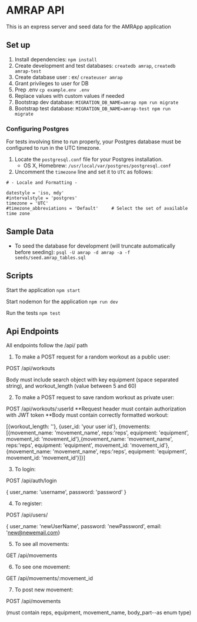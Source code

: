 # AMRAP API

This is an express server and seed data for the AMRApp application

## Set up

1. Install dependencies: `npm install`
2. Create development and test databases: `createdb amrap`, `createdb amrap-test`
3. Create database user : ex/ `createuser amrap`
4. Grant privileges to user for DB
5. Prep .env `cp example.env .env`
6. Replace values with custom values if needed
7. Bootstrap dev database: `MIGRATION_DB_NAME=amrap npm run migrate`
8. Bootstrap test database: `MIGRATION_DB_NAME=amrap-test npm run migrate`

### Configuring Postgres

For tests involving time to run properly, your Postgres database must be configured to run in the UTC timezone.

1. Locate the `postgresql.conf` file for your Postgres installation.
   - OS X, Homebrew: `/usr/local/var/postgres/postgresql.conf`
2. Uncomment the `timezone` line and set it to `UTC` as follows:

```
# - Locale and Formatting -

datestyle = 'iso, mdy'
#intervalstyle = 'postgres'
timezone = 'UTC'
#timezone_abbreviations = 'Default'     # Select the set of available time zone
```

## Sample Data

- To seed the database for development (will truncate automatically before seeding): `psql -U amrap -d amrap -a -f seeds/seed.amrap_tables.sql`

## Scripts

Start the application `npm start`

Start nodemon for the application `npm run dev`

Run the tests `npm test`

## Api Endpoints

All endpoints follow the /api/ path

1. To make a POST request for a random workout as a public user:

POST /api/workouts

Body must include search object with key equipment (space separated string), and workout_length (value between 5 and 60)

2. To make a POST request to save random workout as private user:

POST /api/workouts/:userId
**Request header must contain authorization with JWT token
**Body must contain correctly formatted workout:

[{workout_length: ''}, {user_id: 'your user id'}, {movements: [{movement_name: 'movement_name', reps:'reps', equipment: 'equipment', movement_id: 'movement_id'},{movement_name: 'movement_name', reps:'reps', equipment: 'equipment', movement_id: 'movement_id'},{movement_name: 'movement_name', reps:'reps', equipment: 'equipment', movement_id: 'movement_id'}]}]

3. To login:

POST /api/auth/login

{ user_name: 'username', password: 'password' }

4. To register:

POST /api/users/

{ user_name: 'newUserName', password: 'newPassword', email: 'new@newemail.com}

5. To see all movements: 

GET /api/movements

6. To see one movement: 

GET /api/movements/:movement_id

7. To post new movement:

POST /api/movements

(must contain reps, equipment, movement_name, body_part--as enum type)

